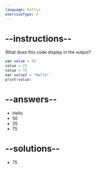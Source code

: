```yaml
---
language: kotlin
exerciseType: 3
---
```


# --instructions--

What does this code display in the output?
```kotlin
var value = 50
value = 25
value = 75
var value2 = "Hello"
print(value)
```

# --answers--

- Hello
- 50
- 25
- 75

# --solutions--

- 75
